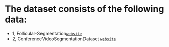 # The dataset consists of the following data:

- 1, Follicular-Segmentation[`website`](https://github.com/bupt-ai-cz/Hybrid-Model-Enabling-Highly-Efficient-Follicular-Segmentation)
- 2, ConferenceVideoSegmentationDataset [`website`](https://github.com/kuangzijian/Flow-Based-Video-Segmentation)
